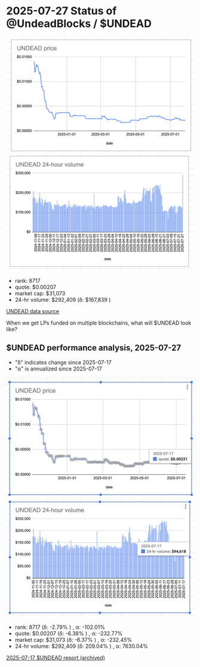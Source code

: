 # 2025-07-27 Status of @UndeadBlocks / $UNDEAD 

![$UNDEAD rank](imgs/01a-rank.png) 
![$UNDEAD quote](imgs/01b-quote.png) 
![$UNDEAD market captalization](imgs/01c-cap.png) 
![$UNDEAD 24-hour volume](imgs/01d-vol.png) 

* rank: 8717 
* quote: $0.00207 
* market cap: $31,073 
* 24-hr volume: $292,409 (δ: $167,839 ) 


[UNDEAD data source](https://www.coingecko.com/en/coins/undead-blocks) 



When we get LPs funded on multiple blockchains, what will $UNDEAD look like? 

## $UNDEAD performance analysis, 2025-07-27 

* "δ" indicates change since 2025-07-17 
* "α" is annualized since 2025-07-17 

![$UNDEAD rank](/blog/snapshot/imgs/01a-rank.png) 
![$UNDEAD quote](/blog/snapshot/imgs/01b-quote.png) 
![$UNDEAD market captalization](/blog/snapshot/imgs/01c-cap.png) 
![$UNDEAD 24-hour volume](/blog/snapshot/imgs/01d-vol.png) 

* rank: 8717 (δ: -2.79% ) , α: -102.01% 
* quote: $0.00207 (δ: -6.38% ) , α: -232.77% 
* market cap: $31,073 (δ: -6.37% ) , α: -232.45% 
* 24-hr volume: $292,409 (δ: 209.04% ) , α: 7630.04% 

[2025-07-17 $UNDEAD report (archived)](https://github.com/pivoteur/biz/tree/main/blog/snapshot) 
